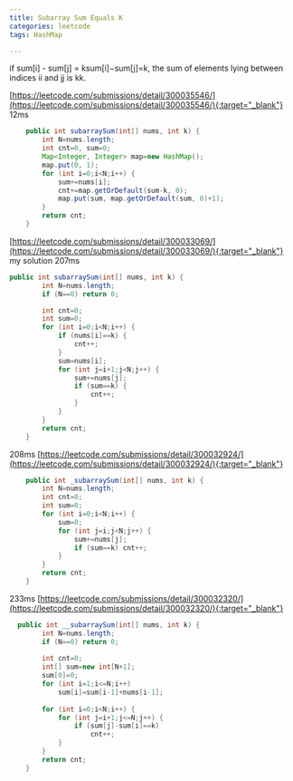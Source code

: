 ```yaml
---
title: Subarray Sum Equals K
categories: leetcode
tags: HashMap

---
```


if sum[i] - sum[j] = ksum[i]−sum[j]=k, the sum of elements lying between indices ii and jj is kk.

[https://leetcode.com/submissions/detail/300035546/](https://leetcode.com/submissions/detail/300035546/){:target="_blank"}
12ms
```java
    public int subarraySum(int[] nums, int k) {
        int N=nums.length;
        int cnt=0, sum=0;
        Map<Integer, Integer> map=new HashMap();
        map.put(0, 1);
        for (int i=0;i<N;i++) {
            sum+=nums[i];
            cnt+=map.getOrDefault(sum-k, 0);
            map.put(sum, map.getOrDefault(sum, 0)+1);
        }
        return cnt;
    }
```


[https://leetcode.com/submissions/detail/300033069/](https://leetcode.com/submissions/detail/300033069/){:target="_blank"}
my solution
207ms
```java
public int subarraySum(int[] nums, int k) {
        int N=nums.length;
        if (N==0) return 0;

        int cnt=0;
        int sum=0;
        for (int i=0;i<N;i++) {
            if (nums[i]==k) {
                cnt++;
            }
            sum=nums[i];
            for (int j=i+1;j<N;j++) {
                sum+=nums[j];
                if (sum==k) {
                    cnt++;
                }
            }
        }
        return cnt;
    }
```
208ms
[https://leetcode.com/submissions/detail/300032924/](https://leetcode.com/submissions/detail/300032924/){:target="_blank"}
```java
    public int _subarraySum(int[] nums, int k) {
        int N=nums.length;
        int cnt=0;
        int sum=0;
        for (int i=0;i<N;i++) {
            sum=0;
            for (int j=i;j<N;j++) {
                sum+=nums[j];
                if (sum==k) cnt++;
            }
        }
        return cnt;
    }
```
233ms
[https://leetcode.com/submissions/detail/300032320/](https://leetcode.com/submissions/detail/300032320/){:target="_blank"}
```java
  public int __subarraySum(int[] nums, int k) {
        int N=nums.length;
        if (N==0) return 0;
        
        int cnt=0;
        int[] sum=new int[N+1];
        sum[0]=0;
        for (int i=1;i<=N;i++)
            sum[i]=sum[i-1]+nums[i-1];
        
        for (int i=0;i<N;i++) {
            for (int j=i+1;j<=N;j++) {
                if (sum[j]-sum[i]==k)
                    cnt++;
            }
        }
        return cnt;
    }
```
